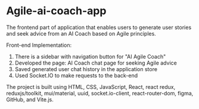 # Agile-ai-coach-app

The frontend part of application that enables users to generate user stories and seek advice from an AI Coach based on Agile principles. 

Front-end Implementation:
1. There is a sidebar with navigation button for "AI Agile Coach"
2. Developed the page: AI Coach chat page for seeking Agile advice
3. Saved generated user chat history in the application store
4. Used Socket.IO to make requests to the back-end

The project is built using HTML, CSS, JavaScript, React, react redux, reduxjs/toolkit, mui/material, uuid, socket.io-client, react-router-dom, figma, GitHub, and Vite.js.
